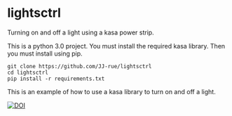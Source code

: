 # lightsctrl
Turning on and off a light using a kasa power strip.

This is a python 3.0 project. 
You must install the required kasa library.
Then you must install using pip.

```
git clone https://github.com/JJ-rue/lightsctrl
cd lightsctrl
pip install -r requirements.txt
```

This is an example of how to use a kasa library to turn on and off a light.



[![DOI](https://zenodo.org/badge/637490933.svg)](https://zenodo.org/badge/latestdoi/637490933)

